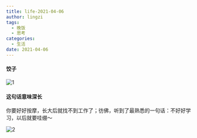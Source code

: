```yaml
---
title: life-2021-04-06
author: lingzi
tags:
  - 晚饭
  - 思考
categories:
  - 生活
date: 2021-04-06
---
```


#### 饺子

![1](./1.jpg)


#### 这句话意味深长
你要好好按摩，长大后就找不到工作了；彷佛，听到了最熟悉的一句话：不好好学习，以后就要哇绷～

![2](./2.jpg)
